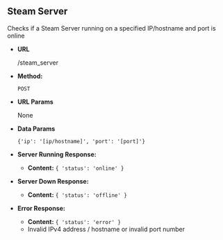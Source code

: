 **Steam Server**
----
   Checks if a Steam Server running on a specified IP/hostname and port is online

* **URL**

  /steam_server

* **Method:**

  `POST`
  
*  **URL Params**

   None

* **Data Params**

  `{'ip': '[ip/hostname]', 'port': '[port]'}`

* **Server Running Response:**

  * **Content:** `{ 'status': 'online' }`
 
* **Server Down Response:**

  * **Content:** `{ 'status': 'offline' }`
  
* **Error Response:**

  * **Content:** `{ 'status': 'error' }`
  * Invalid IPv4 address / hostname or invalid port number
